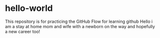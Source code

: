 # hello-world
This repository is for practicing the GitHub Flow for learning github
Hello i am a stay at home mom and wife with a newborn on the way and hopefully a new career too!
